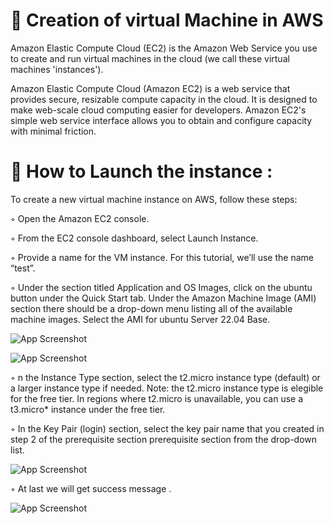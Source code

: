 
# 🔖 Creation of virtual Machine in AWS


Amazon Elastic Compute Cloud (EC2) is the Amazon Web Service you use to create and run virtual machines in the cloud (we call these virtual machines 'instances').

Amazon Elastic Compute Cloud (Amazon EC2) is a web service that provides secure, resizable compute capacity in the cloud. It is designed to make web-scale cloud computing easier for developers. Amazon EC2's simple web service interface allows you to obtain and configure capacity with minimal friction.

# 📕 How to Launch the instance :


To create a new virtual machine instance on AWS, follow these steps:

◦ Open the Amazon EC2 console.

◦ From the EC2 console dashboard, select Launch Instance.

◦ Provide a name for the VM instance. For this tutorial, we’ll use the name “test”.

◦ Under the section titled Application and OS Images, click on the ubuntu button under the Quick Start tab. Under the Amazon Machine Image (AMI) section there should be a drop-down menu listing all of the available machine images. Select the AMI for ubuntu Server 22.04 Base.





![App Screenshot](https://developer.rhino3d.com/images/AWS_Setup_11.png)



![App Screenshot](https://developer.rhino3d.com/images/AWS_Setup_12.png)

◦ n the Instance Type section, select the t2.micro instance type (default) or a larger instance type if needed. Note: the t2.micro instance type is elegible for the free tier. In regions where t2.micro is unavailable, you can use a t3.micro* instance under the free tier.

◦ In the Key Pair (login) section, select the key pair name that you created in step 2 of the prerequisite section prerequisite section from the drop-down list.


![App Screenshot](https://developer.rhino3d.com/images/AWS_Setup_13.png)

◦ At last we will get success message .

![App Screenshot](https://developer.rhino3d.com/images/AWS_Setup_15.png)

